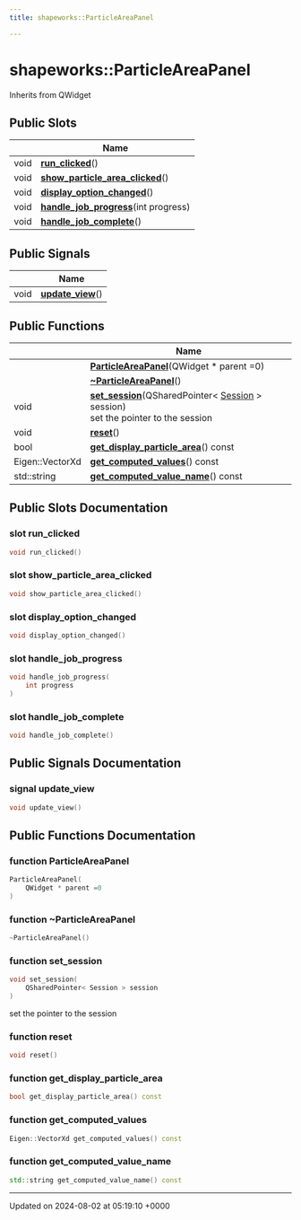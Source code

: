 ```yaml
---
title: shapeworks::ParticleAreaPanel

---
```


# shapeworks::ParticleAreaPanel





Inherits from QWidget

## Public Slots

|                | Name           |
| -------------- | -------------- |
| void | **[run_clicked](../Classes/classshapeworks_1_1ParticleAreaPanel.md#slot-run-clicked)**() |
| void | **[show_particle_area_clicked](../Classes/classshapeworks_1_1ParticleAreaPanel.md#slot-show-particle-area-clicked)**() |
| void | **[display_option_changed](../Classes/classshapeworks_1_1ParticleAreaPanel.md#slot-display-option-changed)**() |
| void | **[handle_job_progress](../Classes/classshapeworks_1_1ParticleAreaPanel.md#slot-handle-job-progress)**(int progress) |
| void | **[handle_job_complete](../Classes/classshapeworks_1_1ParticleAreaPanel.md#slot-handle-job-complete)**() |

## Public Signals

|                | Name           |
| -------------- | -------------- |
| void | **[update_view](../Classes/classshapeworks_1_1ParticleAreaPanel.md#signal-update-view)**() |

## Public Functions

|                | Name           |
| -------------- | -------------- |
| | **[ParticleAreaPanel](../Classes/classshapeworks_1_1ParticleAreaPanel.md#function-particleareapanel)**(QWidget * parent =0) |
| | **[~ParticleAreaPanel](../Classes/classshapeworks_1_1ParticleAreaPanel.md#function-~particleareapanel)**() |
| void | **[set_session](../Classes/classshapeworks_1_1ParticleAreaPanel.md#function-set-session)**(QSharedPointer< [Session](../Classes/classshapeworks_1_1Session.md) > session)<br>set the pointer to the session  |
| void | **[reset](../Classes/classshapeworks_1_1ParticleAreaPanel.md#function-reset)**() |
| bool | **[get_display_particle_area](../Classes/classshapeworks_1_1ParticleAreaPanel.md#function-get-display-particle-area)**() const |
| Eigen::VectorXd | **[get_computed_values](../Classes/classshapeworks_1_1ParticleAreaPanel.md#function-get-computed-values)**() const |
| std::string | **[get_computed_value_name](../Classes/classshapeworks_1_1ParticleAreaPanel.md#function-get-computed-value-name)**() const |

## Public Slots Documentation

### slot run_clicked

```cpp
void run_clicked()
```


### slot show_particle_area_clicked

```cpp
void show_particle_area_clicked()
```


### slot display_option_changed

```cpp
void display_option_changed()
```


### slot handle_job_progress

```cpp
void handle_job_progress(
    int progress
)
```


### slot handle_job_complete

```cpp
void handle_job_complete()
```


## Public Signals Documentation

### signal update_view

```cpp
void update_view()
```


## Public Functions Documentation

### function ParticleAreaPanel

```cpp
ParticleAreaPanel(
    QWidget * parent =0
)
```


### function ~ParticleAreaPanel

```cpp
~ParticleAreaPanel()
```


### function set_session

```cpp
void set_session(
    QSharedPointer< Session > session
)
```

set the pointer to the session 

### function reset

```cpp
void reset()
```


### function get_display_particle_area

```cpp
bool get_display_particle_area() const
```


### function get_computed_values

```cpp
Eigen::VectorXd get_computed_values() const
```


### function get_computed_value_name

```cpp
std::string get_computed_value_name() const
```


-------------------------------

Updated on 2024-08-02 at 05:19:10 +0000